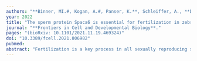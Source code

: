 ```yaml
---
authors: "**Binner, MI.#, Kogan, A.#, Panser, K.**, Schleiffer, A., **Deneke, VE.#, Pauli, A.#**"
year: 2022
title: "The sperm protein Spaca6 is essential for fertilization in zebrafish"
journal: "**Frontiers in Cell and Developmental Biology**."
pages: "(bioRxiv: 10.1101/2021.11.19.469324)"
doi: "10.3389/fcell.2021.806982"
pubmed: 
abstract: "Fertilization is a key process in all sexually reproducing species, yet the molecular mechanisms that underlie this event remain unclear. To date, only a few proteins have been shown to be essential for sperm-egg binding and fusion in mice, and only some are conserved across vertebrates. One of these conserved, testis-expressed factors is SPACA6, yet its function has not been investigated outside of mammals. Here we show that zebrafish spaca6 encodes for a sperm membrane protein which is essential for fertilization. Zebrafish spaca6 knockout males are sterile. Furthermore, Spaca6-deficient sperm have normal morphology, are motile, and can approach the egg, but fail to bind to the egg and therefore cannot complete fertilization. Interestingly, sperm lacking Spaca6 have decreased levels of another essential and conserved sperm fertility factor, Dcst2, revealing a previously unknown dependence of Dcst2 expression on Spaca6. Together, our results show that zebrafish Spaca6 regulates Dcst2 levels and is required for binding between the sperm membrane and the oolemma. This is in contrast to murine sperm lacking SPACA6, which was reported to be able to bind but unable to fuse with oocytes. These findings demonstrate that Spaca6 is essential for zebrafish fertilization and is a conserved sperm factor in vertebrate reproduction."
---
```

